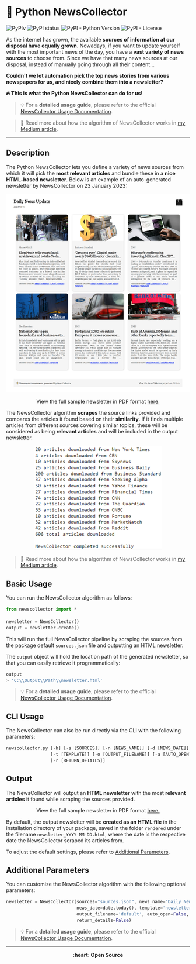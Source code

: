 # :newspaper: Python NewsCollector

![PyPIv](https://img.shields.io/pypi/v/py-newscollector)
![PyPI status](https://img.shields.io/pypi/status/py-newscollector)
![PyPI - Python Version](https://img.shields.io/pypi/pyversions/py-newscollector)
![PyPI - License](https://img.shields.io/pypi/l/py-AutoClean)

As the internet has grown, the available **sources of information at our disposal have equally grown**. Nowadays, if you want to update yourself with the most important news of the day, you have a **vast variety of news sources** to choose from. Since we have that many news sources at our disposal, instead of manually going through all their content...

**Couldn't we let **automation** pick the top news stories from various newspapers for us, and nicely combine them into a newsletter?**

**:fire: This is what the Python NewsCollector can do for us!**

> :bulb: For a **detailed usage guide**, please refer to the official [NewsCollector Usage Documentation](https://github.com/elisemercury/News-Collector/wiki/NewsCollector-Usage-Documentation).

> :closed_book: Read more about how the algorithm of NewsCollector works in [my Medium article](https://medium.com/@eliselandman/automated-news-article-collection-with-python-9267968c9ea).

-------

## Description

The Python NewsCollector lets you define a variety of news sources from which it will pick the **most relevant articles** and bundle these in a **nice HTML-based newsletter**. Below is an example of an auto-generated newsletter by NewsCollector on 23 January 2023:

<p align="center"> 
  <img src="misc/newsletter_rendered_23Jan.png" width="800" title="Example Output: Rendered Newsletter from Python News Collector">
</p>

<p align="center">
View the full sample newsletter in PDF format <a href=https://github.com/elisemercury/NewsCollector/blob/main/sample_newsletter.pdf>here.</a>
</p>

The NewsCollector algorithm **scrapes** the source links provided and compares the articles it found based on their **similarity**. If it finds multiple articles from different sources covering similar topics, these will be considered as being **relevant articles** and will be included in the output newsletter.

<p align="center">
  <img src="misc/collected_news.png" width="350" title="Example Output: Rendered Newsletter from Python News Collector">
</p>

> :closed_book: Read more about how the algorithm of NewsCollector works in [my Medium article](https://medium.com/@eliselandman/automated-news-article-collection-with-python-9267968c9ea).

## Basic Usage

You can run the NewsCollector algorithm as follows:

```Python
from newscollector import *

newsletter = NewsCollector()
output = newsletter.create()
```

This will run the full NewsCollector pipeline by scraping the sources from the package default `sources.json` file and outputting an HTML newsletter.

The `output` object will hold the location path of the generated newsletter, so that you can easily retrieve it programmatically:

```Python
output
> 'C:\\Output\\Path\\newsletter.html'
```

> :bulb: For a **detailed usage guide**, please refer to the official [NewsCollector Usage Documentation](https://github.com/elisemercury/News-Collector/wiki/NewsCollector-Usage-Documentation).

## CLI Usage

The NewsCollector can also be run directly via the CLI with the following parameters:

```python
newscollector.py [-h] [-s [SOURCES]] [-n [NEWS_NAME]] [-d [NEWS_DATE]] 
                 [-t [TEMPLATE]] [-o [OUTPUT_FILENAME]] [-a [AUTO_OPEN]]
                 [-r [RETURN_DETAILS]]
```

## Output

The NewsCollector will output an **HTML newsletter** with the most **relevant articles** it found while scraping the sources provided. 

<p align="center">
View the full sample newsletter in PDF format <a href=https://github.com/elisemercury/NewsCollector/blob/main/sample_newsletter.pdf>here.</a>
</p>

By default, the output newsletter will be **created as an HTML file** in the installation directory of your package, saved in the folder `rendered` under the filename `newsletter_YYYY-MM-DD.html`, where the date is the respective date the NewsCollector scraped its articles from. 

To adjust the default settings, please refer to [Additional Parameters](https://github.com/elisemercury/NewsCollector#additional-parameters).

## Additional Parameters

You can customize the NewsCollector algorithm with the following optional parameters:

```Python
newsletter = NewsCollector(sources="sources.json", news_name="Daily News Update", 
                           news_date=date.today(), template='newsletter.html', 
                           output_filename='default', auto_open=False, 
                           return_details=False)
```

> :bulb: For a **detailed usage guide**, please refer to the official [NewsCollector Usage Documentation](https://github.com/elisemercury/News-Collector/wiki/NewsCollector-Usage-Documentation).

-------

<p align="center"><b>
:heart: Open Source 
</b></p>
